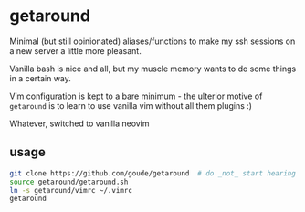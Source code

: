 # getaround

Minimal (but still opinionated) aliases/functions to make my ssh sessions on a new
server a little more pleasant.

Vanilla bash is nice and all, but my muscle memory wants to do some things in a
certain way.

Vim configuration is kept to a bare minimum - the ulterior motive of
`getaround` is to learn to use vanilla vim without all them plugins :)

Whatever, switched to vanilla neovim

## usage

```sh
git clone https://github.com/goude/getaround  # do _not_ start hearing the Beach Boys
source getaround/getaround.sh
ln -s getaround/vimrc ~/.vimrc
getaround
```
